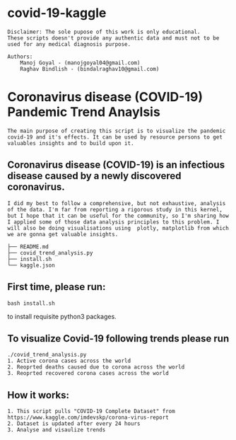 # covid-19-kaggle

    Disclaimer: The sole pupose of this work is only educational. 
    These scripts doesn't provide any authentic data and must not to be used for any medical diagnosis purpose.
    
    Authors:
        Manoj Goyal - (manojgoyal04@gmail.com)
        Raghav Bindlish - (bindalraghav10@gmail.com)

# Coronavirus disease (COVID-19) Pandemic Trend Anaylsis 

    The main purpose of creating this script is to visualize the pandemic covid-19 and it's effects. It can be used by resource persons to get valuables insights and to build upon it.

## Coronavirus disease (COVID-19) is an infectious disease caused by a newly discovered coronavirus. 


    I did my best to follow a comprehensive, but not exhaustive, analysis of the data. I'm far from reporting a rigorous study in this kernel, but I hope that it can be useful for the community, so I'm sharing how I applied some of those data analysis principles to this problem. I will also be doing visualisations using  plotly, matplotlib from which we are gonna get valuable insights. 


```.
├── README.md
├── covid_trend_analysis.py
├── install.sh
└── kaggle.json
```

## First time, please run: 
    bash install.sh
 to install requisite python3 packages.

## To visualize Covid-19 following trends please run 
    ./covid_trend_analysis.py
    1. Active corona cases across the world
    2. Reoprted deaths caused due to corona across the world
    3. Reoprted recovered corona cases across the world

## How it works:
    1. This script pulls "COVID-19 Complete Dataset" from https://www.kaggle.com/imdevskp/corona-virus-report
    2. Dataset is updated after every 24 hours
    3. Analyse and visaulize trends
